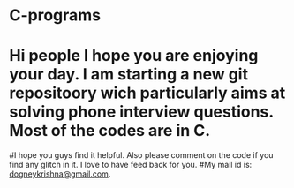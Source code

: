 # C-programs
# Hi people I hope you are enjoying your day. I am starting a new git repositoory wich particularly aims at solving phone interview questions. Most of the codes are in C.
#I hope you guys find it helpful. Also please comment on the code if you find any glitch in it. I love to have feed back for you.
#My mail id is: dogneykrishna@gmail.com.
